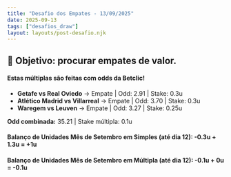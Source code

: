 ```yaml
---
title: "Desafio dos Empates - 13/09/2025"
date: 2025-09-13
tags: ["desafios_draw"]
layout: layouts/post-desafio.njk
---
```


## 🎯 Objetivo: procurar empates de valor.  

#### Estas múltiplas são feitas com odds da Betclic!

- **Getafe vs Real Oviedo** → Empate | Odd: 2.91 | Stake: 0.3u
- **Atlético Madrid vs Villarreal** → Empate | Odd: 3.70 | Stake: 0.3u  
- **Waregem vs Leuven** → Empate | Odd: 3.27 | Stake: 0.25u  

**Odd combinada:** 35.21 | Stake múltipla: 0.1u


#### Balanço de Unidades Mês de Setembro em Simples (até dia 12): -0.3u + 1.3u = +1u
#### Balanço de Unidades Mês de Setembro em Múltipla (até dia 12): -0.1u + 0u = -0.1u